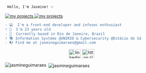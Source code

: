 ```diff
 Hello, I'm Jasmine! ✨ 
```
<p align = left>
 <a href="https://github.com/jasmineguimaraes?tab=repositories">
      <img src="https://img.shields.io/badge/-Github-000?style=flat-square&logo=Github&logoColor=white&link" alt="my projects"/>
    </a> 
   
  <a href="https://www.linkedin.com/in/jasmine-guimarães-706371122/">
      <img src="https://img.shields.io/badge/-LinkedIn-blue?style=flat-square&logo=Linkedin&logoColor=white&link" alt="my projects"/>
    </a>
    </p> 

``` diff
- 💻  I'm a front-end developer and infosec enthusiast 
! 🍓  I'm 23 years old
- 📌  Currently based in Rio de Janeiro, Brazil
! 📚 Information Systems @UNIRIO & Cybersecurity @Estácio de Sá
- 📭 Find me at jasmineguimaraes@gmail.com
```
<p align = center>
<a href="https://linkedin.com/in/linkedin.com/in/jasmine-guimarães-706371122/" target="blank"><img align="center" src="https://cdn.jsdelivr.net/npm/simple-icons@3.0.1/icons/linkedin.svg" alt="linkedin.com/in/jasmine-guimarães-706371122/" height="30" width="40" /></a>
 <a href="https://github.com/jasmineguimaraes" target="blank"><img align="center" src="https://cdn.jsdelivr.net/npm/simple-icons@3.0.1/icons/github.svg" alt="https://github.com/jasmineguimaraes" height="30" width="40" /></a>
</p>

  <p><img align="left" src="https://github-readme-stats.vercel.app/api/top-langs/?username=jasmineguimaraes&layout=compact" alt="jasmineguimaraes" /></p> 
<p>&nbsp;<img align="center" src="https://github-readme-stats.vercel.app/api?username=jasmineguimaraes&show_icons=true" alt="jasmineguimaraes" /></p>

 
